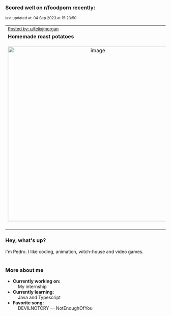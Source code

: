 ### Scored well on r/foodporn recently:

<p align="left"><sub>last updated at: 04 Sep 2023 at 15:23:50</sub></p>

|   |
| --- |
| <sub>[Posted by: u/felixjmorgan][source]</sub> |
| **Homemade roast potatoes** | 
|<p align="center"> <img alt="image" src="https://i.redd.it/2wxkxnlb92mb1.jpg" width="550" /> </p>|
|   |

### Hey, what's up?

I'm Pedro. I like coding, animation, witch-house and video games.<br><br>

### More about me
- **Currently working on:**  
&nbsp;&nbsp;&nbsp;&nbsp;My internship
- **Currently learning:**  
&nbsp;&nbsp;&nbsp;&nbsp;Java and Typescript
- **Favorite song:**  
&nbsp;&nbsp;&nbsp;&nbsp;DEVILNOTCRY — NotEnoughOfYou<br><br>

  



  
  
  
[linkedin]: https://linkedin.com/in/pedro-h-r-gomes-8a487b14a/
[gmail]: mailto:pilique11@gmail.com
[source]: https://reddit.com/r/FoodPorn/comments/16907dk/homemade_roast_potatoes/
[redditAPI]: https://www.reddit.com/dev/api/